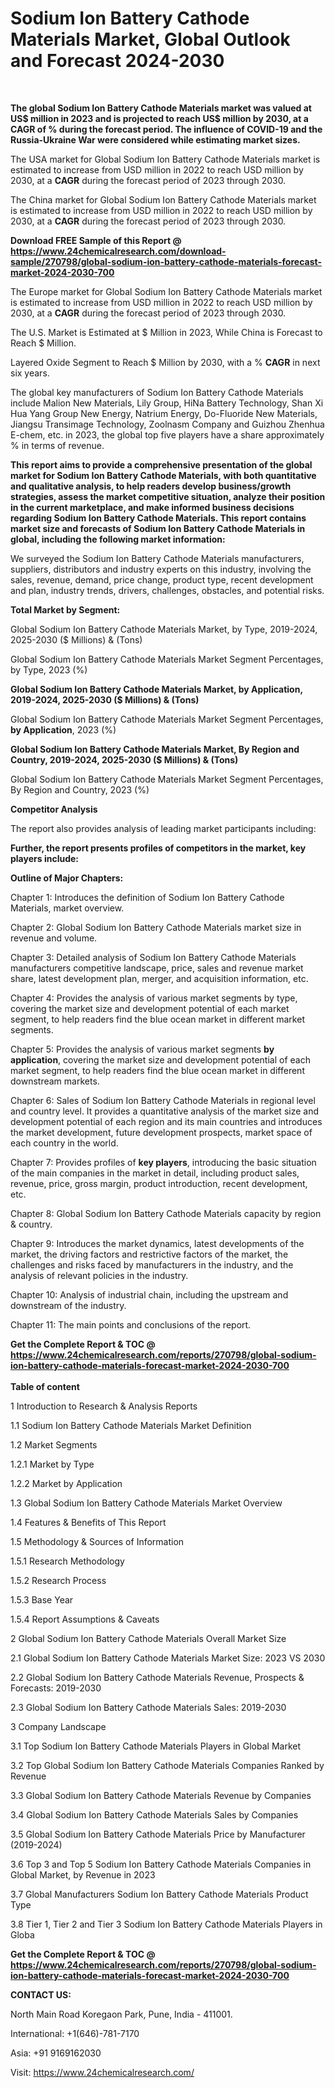<h1>Sodium Ion Battery Cathode Materials Market, Global Outlook and Forecast 2024-2030</h1><br/><p><strong>The global Sodium Ion Battery Cathode Materials market was valued at US$ million in 2023 and is projected to reach US$ million by 2030, at a <strong>CAGR</strong> of % during the forecast period. The influence of COVID-19 and the Russia-Ukraine War were considered while estimating market sizes.</strong></p><p>The USA market for Global Sodium Ion Battery Cathode Materials market is estimated to increase from USD million in 2022 to reach USD million by 2030, at a <strong>CAGR</strong> during the forecast period of 2023 through 2030.</p><p>The China market for Global Sodium Ion Battery Cathode Materials market is estimated to increase from USD million in 2022 to reach USD million by 2030, at a <strong>CAGR</strong> during the forecast period of 2023 through 2030.</p><div><b>Download FREE Sample of this Report @ <a href="https://www.24chemicalresearch.com/download-sample/270798/global-sodium-ion-battery-cathode-materials-forecast-market-2024-2030-700">https://www.24chemicalresearch.com/download-sample/270798/global-sodium-ion-battery-cathode-materials-forecast-market-2024-2030-700</a></b></div><p>The Europe market for Global Sodium Ion Battery Cathode Materials market is estimated to increase from USD million in 2022 to reach USD million by 2030, at a <strong>CAGR</strong> during the forecast period of 2023 through 2030.</p><p>The U.S. Market is Estimated at $ Million in 2023, While China is Forecast to Reach $ Million.</p><p>Layered Oxide Segment to Reach $ Million by 2030, with a % <strong>CAGR</strong> in next six years.</p><p>The global key manufacturers of Sodium Ion Battery Cathode Materials include Malion New Materials, Lily Group, HiNa Battery Technology, Shan Xi Hua Yang Group New Energy, Natrium Energy, Do-Fluoride New Materials, Jiangsu Transimage Technology, Zoolnasm Company and Guizhou Zhenhua E-chem, etc. in 2023, the global top five players have a share approximately % in terms of revenue.</p><p><strong>This report aims to provide a comprehensive presentation of the global market for Sodium Ion Battery Cathode Materials, with both quantitative and qualitative analysis, to help readers develop business/growth strategies, assess the market competitive situation, analyze their position in the current marketplace, and make informed business decisions regarding Sodium Ion Battery Cathode Materials. This report contains market size and forecasts of Sodium Ion Battery Cathode Materials in global, including the following market information:</strong></p><p>We surveyed the Sodium Ion Battery Cathode Materials manufacturers, suppliers, distributors and industry experts on this industry, involving the sales, revenue, demand, price change, product type, recent development and plan, industry trends, drivers, challenges, obstacles, and potential risks.</p><p><strong>Total Market by Segment:</strong></p><p>Global Sodium Ion Battery Cathode Materials Market, by Type, 2019-2024, 2025-2030 ($ Millions) & (Tons)</p><p>Global Sodium Ion Battery Cathode Materials Market Segment Percentages, by Type, 2023 (%)</p><p><strong>Global Sodium Ion Battery Cathode Materials Market, <strong>by Application</strong>, 2019-2024, 2025-2030 ($ Millions) & (Tons)</strong></p><p>Global Sodium Ion Battery Cathode Materials Market Segment Percentages, <strong>by Application</strong>, 2023 (%)</p><p><strong>Global Sodium Ion Battery Cathode Materials Market, By Region and Country, 2019-2024, 2025-2030 ($ Millions) & (Tons)</strong></p><p>Global Sodium Ion Battery Cathode Materials Market Segment Percentages, By Region and Country, 2023 (%)</p><p><strong>Competitor Analysis</strong></p><p>The report also provides analysis of leading market participants including:</p><p><strong>Further, the report presents profiles of competitors in the market, <strong>key players</strong> include:</strong></p><p><strong>Outline of Major Chapters:</strong></p><p>Chapter 1: Introduces the definition of Sodium Ion Battery Cathode Materials, market overview.</p><p>Chapter 2: Global Sodium Ion Battery Cathode Materials market size in revenue and volume.</p><p>Chapter 3: Detailed analysis of Sodium Ion Battery Cathode Materials manufacturers competitive landscape, price, sales and revenue market share, latest development plan, merger, and acquisition information, etc.</p><p>Chapter 4: Provides the analysis of various market segments by type, covering the market size and development potential of each market segment, to help readers find the blue ocean market in different market segments.</p><p>Chapter 5: Provides the analysis of various market segments <strong>by application</strong>, covering the market size and development potential of each market segment, to help readers find the blue ocean market in different downstream markets.</p><p>Chapter 6: Sales of Sodium Ion Battery Cathode Materials in regional level and country level. It provides a quantitative analysis of the market size and development potential of each region and its main countries and introduces the market development, future development prospects, market space of each country in the world.</p><p>Chapter 7: Provides profiles of <strong>key players</strong>, introducing the basic situation of the main companies in the market in detail, including product sales, revenue, price, gross margin, product introduction, recent development, etc.</p><p>Chapter 8: Global Sodium Ion Battery Cathode Materials capacity by region & country.</p><p>Chapter 9: Introduces the market dynamics, latest developments of the market, the driving factors and restrictive factors of the market, the challenges and risks faced by manufacturers in the industry, and the analysis of relevant policies in the industry.</p><p>Chapter 10: Analysis of industrial chain, including the upstream and downstream of the industry.</p><p>Chapter 11: The main points and conclusions of the report.</p><div><b>Get the Complete Report & TOC @ <a href="https://www.24chemicalresearch.com/reports/270798/global-sodium-ion-battery-cathode-materials-forecast-market-2024-2030-700">https://www.24chemicalresearch.com/reports/270798/global-sodium-ion-battery-cathode-materials-forecast-market-2024-2030-700</a></b></div><br><b>Table of content</b><p>1 Introduction to Research & Analysis Reports<br />
 
  1.1 Sodium Ion Battery Cathode Materials Market Definition<br />
 
  1.2 Market Segments<br />
 
  1.2.1 Market by Type<br />
 
  1.2.2 Market by Application<br />
 
  1.3 Global Sodium Ion Battery Cathode Materials Market Overview<br />
 
  1.4 Features & Benefits of This Report<br />
 
  1.5 Methodology & Sources of Information<br />
 
  1.5.1 Research Methodology<br />
 
  1.5.2 Research Process<br />
 
  1.5.3 Base Year<br />
 
  1.5.4 Report Assumptions & Caveats<br />
 
 2 Global Sodium Ion Battery Cathode Materials Overall Market Size<br />
 
  2.1 Global Sodium Ion Battery Cathode Materials Market Size: 2023 VS 2030<br />
 
  2.2 Global Sodium Ion Battery Cathode Materials Revenue, Prospects & Forecasts: 2019-2030<br />
 
  2.3 Global Sodium Ion Battery Cathode Materials Sales: 2019-2030<br />
 
 3 Company Landscape<br />
 
  3.1 Top Sodium Ion Battery Cathode Materials Players in Global Market<br />
 
  3.2 Top Global Sodium Ion Battery Cathode Materials Companies Ranked by Revenue<br />
 
  3.3 Global Sodium Ion Battery Cathode Materials Revenue by Companies<br />
 
  3.4 Global Sodium Ion Battery Cathode Materials Sales by Companies<br />
 
  3.5 Global Sodium Ion Battery Cathode Materials Price by Manufacturer (2019-2024)<br />
 
  3.6 Top 3 and Top 5 Sodium Ion Battery Cathode Materials Companies in Global Market, by Revenue in 2023<br />
 
  3.7 Global Manufacturers Sodium Ion Battery Cathode Materials Product Type<br />
 
  3.8 Tier 1, Tier 2 and Tier 3 Sodium Ion Battery Cathode Materials Players in Globa<br><div><b>Get the Complete Report & TOC @ <a href="https://www.24chemicalresearch.com/reports/270798/global-sodium-ion-battery-cathode-materials-forecast-market-2024-2030-700">https://www.24chemicalresearch.com/reports/270798/global-sodium-ion-battery-cathode-materials-forecast-market-2024-2030-700</a></b></div></p>
 
 <b>CONTACT US:</b><br>
 
 North Main Road Koregaon Park, Pune, India - 411001.<br/>
 
 International: +1(646)-781-7170<br/>
 
 Asia: +91 9169162030<br/>
 
 Visit: <a href="https://www.24chemicalresearch.com/">https://www.24chemicalresearch.com/</a>
 
 <br>